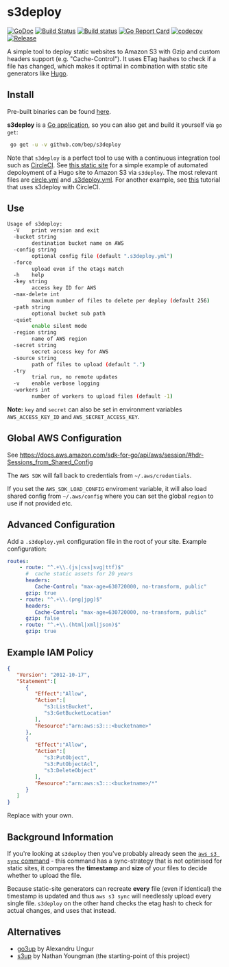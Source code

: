# s3deploy

[![GoDoc](https://godoc.org/github.com/bep/s3deploy?status.svg)](https://godoc.org/github.com/bep/s3deploy)
[![Build Status](https://travis-ci.org/bep/s3deploy.svg)](https://travis-ci.org/bep/s3deploy)
[![Build status](https://ci.appveyor.com/api/projects/status/rofnubomdtpv5ht4?svg=true)](https://ci.appveyor.com/project/bep/s3deploy)
[![Go Report Card](https://goreportcard.com/badge/github.com/bep/s3deploy)](https://goreportcard.com/report/github.com/bep/s3deploy)
[![codecov](https://codecov.io/gh/bep/s3deploy/branch/master/graph/badge.svg)](https://codecov.io/gh/bep/s3deploy)
[![Release](https://img.shields.io/github/release/bep/s3deploy.svg?style=flat-square)](https://github.com/bep/s3deploy/releases/latest)

A simple tool to deploy static websites to Amazon S3 with Gzip and custom headers support (e.g. "Cache-Control"). It uses ETag hashes to check if a file has changed, which makes it optimal in combination with static site generators like [Hugo](https://github.com/gohugoio/hugo).

## Install

Pre-built binaries can be found [here](https://github.com/bep/s3deploy/releases/latest).

**s3deploy** is a [Go application](https://golang.org/doc/install), so you can also get and build it yourself via `go get`:

```bash
 go get -u -v github.com/bep/s3deploy
 ```
 
Note that `s3deploy` is a perfect tool to use with a continuous integration tool such as [CircleCI](https://circleci.com/). See [this static site](https://github.com/bep/bego.io) for a simple example of automated depoloyment of a Hugo site to Amazon S3 via `s3deploy`.  The most relevant files are [circle.yml](https://github.com/bep/bego.io/blob/master/circle.yml) and [.s3deploy.yml](https://github.com/bep/bego.io/blob/master/.s3deploy.yml). For another example, see [this](https://mostlygeek.com/posts/hugo-circle-s3-hosting/) tutorial that uses s3deploy with CircleCI.

## Use

```bash
Usage of s3deploy:
  -V    print version and exit
  -bucket string
        destination bucket name on AWS
  -config string
        optional config file (default ".s3deploy.yml")
  -force
        upload even if the etags match
  -h    help
  -key string
        access key ID for AWS
  -max-delete int
        maximum number of files to delete per deploy (default 256)
  -path string
        optional bucket sub path
  -quiet
        enable silent mode
  -region string
        name of AWS region
  -secret string
        secret access key for AWS
  -source string
        path of files to upload (default ".")
  -try
        trial run, no remote updates
  -v    enable verbose logging
  -workers int
        number of workers to upload files (default -1)
```

**Note:** `key` and `secret` can also be set in environment variables `AWS_ACCESS_KEY_ID` and `AWS_SECRET_ACCESS_KEY`.


## Global AWS Configuration

See https://docs.aws.amazon.com/sdk-for-go/api/aws/session/#hdr-Sessions_from_Shared_Config

The `AWS SDK` will fall back to credentials from `~/.aws/credentials`.

If you set the `AWS_SDK_LOAD_CONFIG` enviroment variable, it will also load shared config from `~/.aws/config` where you can set the global `region` to use if not provided etc.

## Advanced Configuration

Add a `.s3deploy.yml` configuration file in the root of your site. Example configuration:

```yaml
routes:
    - route: "^.+\\.(js|css|svg|ttf)$"
      #  cache static assets for 20 years
      headers:
         Cache-Control: "max-age=630720000, no-transform, public"
      gzip: true
    - route: "^.+\\.(png|jpg)$"
      headers:
         Cache-Control: "max-age=630720000, no-transform, public"
      gzip: false
    - route: "^.+\\.(html|xml|json)$"
      gzip: true   
``` 


## Example IAM Policy

```json
{
   "Version": "2012-10-17",
   "Statement":[
      {
         "Effect":"Allow",
         "Action":[
            "s3:ListBucket",
            "s3:GetBucketLocation"
         ],
         "Resource":"arn:aws:s3:::<bucketname>"
      },
      {
         "Effect":"Allow",
         "Action":[
            "s3:PutObject",
            "s3:PutObjectAcl",
            "s3:DeleteObject"
         ],
         "Resource":"arn:aws:s3:::<bucketname>/*"
      }
   ]
}
```

Replace <bucketname> with your own.

## Background Information

If you're looking at `s3deploy` then you've probably already seen the [`aws s3 sync` command](http://docs.aws.amazon.com/cli/latest/reference/s3/sync.html) - this command has a sync-strategy that is not optimised for static sites, it compares the **timestamp** and **size** of your files to decide whether to upload the file.

Because static-site generators can recreate **every** file (even if identical) the timestamp is updated and thus `aws s3 sync` will needlessly upload every single file. `s3deploy` on the other hand checks the etag hash to check for actual changes, and uses that instead.

## Alternatives

* [go3up](https://github.com/alexaandru/go3up) by Alexandru Ungur
* [s3up](https://github.com/nathany/s3up) by Nathan Youngman (the starting-point of this project)
